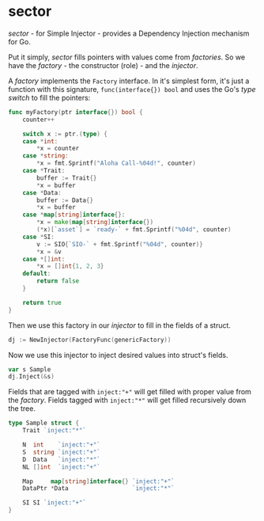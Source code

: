 # sector
*sector* - for Simple Injector - provides a Dependency Injection mechanism for Go.

Put it simply, _sector_ fills pointers with values come from _factories_. So we have the *factory* - the constructor (role) - and the *injector*.

A *factory* implements the `Factory` interface. In it's simplest form, it's just a function with this signature, `func(interface{}) bool` and uses the Go's _type switch_ to fill the pointers:

```go
func myFactory(ptr interface{}) bool {
	counter++

	switch x := ptr.(type) {
	case *int:
		*x = counter
	case *string:
		*x = fmt.Sprintf("Aloha Call-%04d!", counter)
	case *Trait:
		buffer := Trait{}
		*x = buffer
	case *Data:
		buffer := Data{}
		*x = buffer
	case *map[string]interface{}:
		*x = make(map[string]interface{})
		(*x)[`asset`] = `ready-` + fmt.Sprintf("%04d", counter)
	case *SI:
		v := SIO{`SIO-` + fmt.Sprintf("%04d", counter)}
		*x = &v
	case *[]int:
		*x = []int{1, 2, 3}
	default:
		return false
	}

	return true
}
```

Then we use this factory in our _injector_ to fill in the fields of a struct.

```go
dj := NewInjector(FactoryFunc(genericFactory))
```

Now we use this injector to inject desired values into struct's fields.

```go
var s Sample
dj.Inject(&s)
```

Fields that are tagged with `inject:"+"` will get filled with proper value from the _factory_. Fields tagged with `inject:"*"` will get filled recursively down the tree.

```go
type Sample struct {
	Trait `inject:"*"`

	N  int    `inject:"+"`
	S  string `inject:"+"`
	D  Data   `inject:"*"`
	NL []int  `inject:"+"`

	Map     map[string]interface{} `inject:"+"`
	DataPtr *Data                  `inject:"*"`

	SI SI `inject:"+"`
}
```